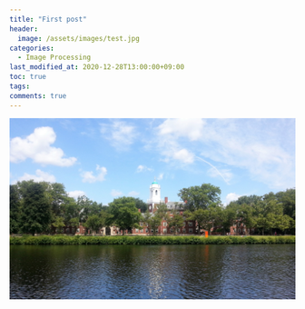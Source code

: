 ```yaml
---
title: "First post"
header:
  image: /assets/images/test.jpg
categories: 
  - Image Processing
last_modified_at: 2020-12-28T13:00:00+09:00
toc: true
tags:
comments: true
---
```


![Singapore_](/assets/images/post_1_tn.jpg)

